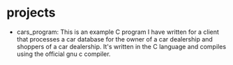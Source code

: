 # projects
<ul>
<li>
cars_program: This is an example C program I have written for a client that processes a car database for the owner of a car dealership and shoppers of a car dealership. It's written in the C language and compiles using the official gnu c compiler.
</li>
</ul>